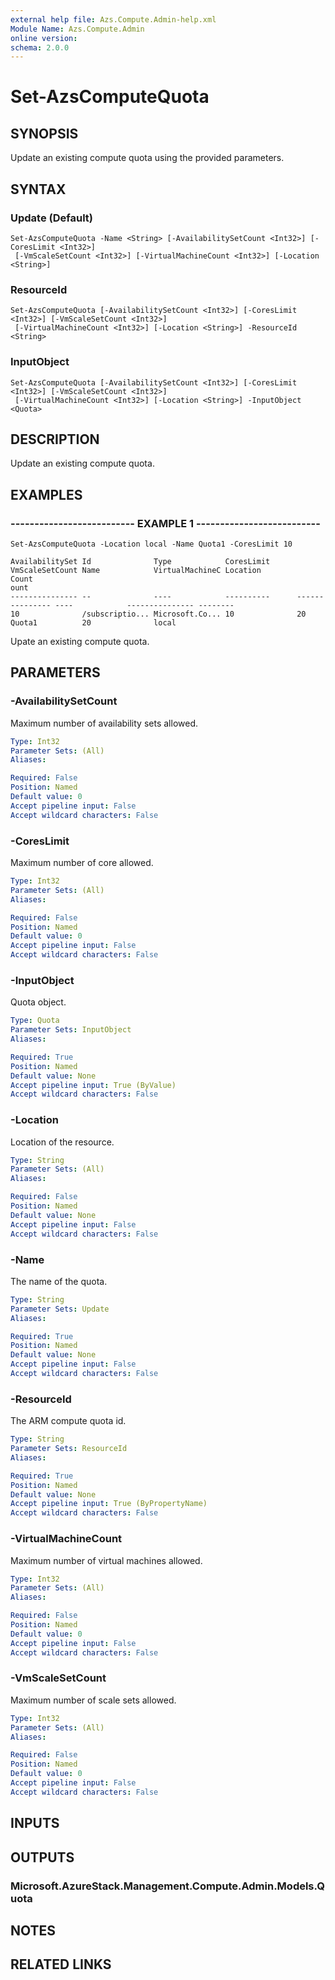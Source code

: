 ```yaml
---
external help file: Azs.Compute.Admin-help.xml
Module Name: Azs.Compute.Admin
online version:
schema: 2.0.0
---
```


# Set-AzsComputeQuota

## SYNOPSIS
Update an existing compute quota using the provided parameters.

## SYNTAX

### Update (Default)
```
Set-AzsComputeQuota -Name <String> [-AvailabilitySetCount <Int32>] [-CoresLimit <Int32>]
 [-VmScaleSetCount <Int32>] [-VirtualMachineCount <Int32>] [-Location <String>]
```

### ResourceId
```
Set-AzsComputeQuota [-AvailabilitySetCount <Int32>] [-CoresLimit <Int32>] [-VmScaleSetCount <Int32>]
 [-VirtualMachineCount <Int32>] [-Location <String>] -ResourceId <String>
```

### InputObject
```
Set-AzsComputeQuota [-AvailabilitySetCount <Int32>] [-CoresLimit <Int32>] [-VmScaleSetCount <Int32>]
 [-VirtualMachineCount <Int32>] [-Location <String>] -InputObject <Quota>
```

## DESCRIPTION
Update an existing compute quota.

## EXAMPLES

### -------------------------- EXAMPLE 1 --------------------------
```
Set-AzsComputeQuota -Location local -Name Quota1 -CoresLimit 10

AvailabilitySet Id              Type            CoresLimit      VmScaleSetCount Name            VirtualMachineC Location
Count                                                                                           ount
--------------- --              ----            ----------      --------------- ----            --------------- --------
10              /subscriptio... Microsoft.Co... 10              20              Quota1          20              local
```

Upate an existing compute quota.

## PARAMETERS

### -AvailabilitySetCount
Maximum number of availability sets allowed.

```yaml
Type: Int32
Parameter Sets: (All)
Aliases:

Required: False
Position: Named
Default value: 0
Accept pipeline input: False
Accept wildcard characters: False
```

### -CoresLimit
Maximum number of core allowed.

```yaml
Type: Int32
Parameter Sets: (All)
Aliases:

Required: False
Position: Named
Default value: 0
Accept pipeline input: False
Accept wildcard characters: False
```

### -InputObject
Quota object.

```yaml
Type: Quota
Parameter Sets: InputObject
Aliases:

Required: True
Position: Named
Default value: None
Accept pipeline input: True (ByValue)
Accept wildcard characters: False
```

### -Location
Location of the resource.

```yaml
Type: String
Parameter Sets: (All)
Aliases:

Required: False
Position: Named
Default value: None
Accept pipeline input: False
Accept wildcard characters: False
```

### -Name
The name of the quota.

```yaml
Type: String
Parameter Sets: Update
Aliases:

Required: True
Position: Named
Default value: None
Accept pipeline input: False
Accept wildcard characters: False
```

### -ResourceId
The ARM compute quota id.

```yaml
Type: String
Parameter Sets: ResourceId
Aliases:

Required: True
Position: Named
Default value: None
Accept pipeline input: True (ByPropertyName)
Accept wildcard characters: False
```

### -VirtualMachineCount
Maximum number of virtual machines allowed.

```yaml
Type: Int32
Parameter Sets: (All)
Aliases:

Required: False
Position: Named
Default value: 0
Accept pipeline input: False
Accept wildcard characters: False
```

### -VmScaleSetCount
Maximum number of scale sets allowed.

```yaml
Type: Int32
Parameter Sets: (All)
Aliases:

Required: False
Position: Named
Default value: 0
Accept pipeline input: False
Accept wildcard characters: False
```

## INPUTS

## OUTPUTS

### Microsoft.AzureStack.Management.Compute.Admin.Models.Quota

## NOTES

## RELATED LINKS

